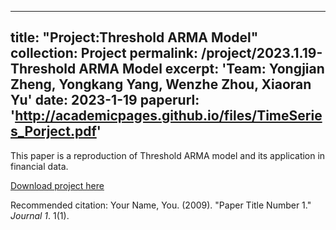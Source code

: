 
---
title: "Project:Threshold ARMA Model"
collection: Project
permalink: /project/2023.1.19-Threshold ARMA Model
excerpt: 'Team: Yongjian Zheng, Yongkang Yang, Wenzhe Zhou, Xiaoran Yu'
date: 2023-1-19
paperurl: 'http://academicpages.github.io/files/TimeSeries_Porject.pdf'
---
This paper is a reproduction of Threshold ARMA model and its application in financial data. 

[Download project here](http://academicpages.github.io/files/TimeSeries_Porject.pdf)

Recommended citation: Your Name, You. (2009). "Paper Title Number 1." <i>Journal 1</i>. 1(1).
